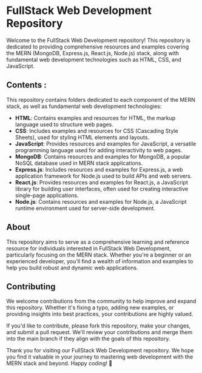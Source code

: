 # FullStack Web Development Repository

Welcome to the FullStack Web Development repository! This repository is dedicated to providing comprehensive resources and examples covering the MERN (MongoDB, Express.js, React.js, Node.js) stack, along with fundamental web development technologies such as HTML, CSS, and JavaScript.

## Contents :

This repository contains folders dedicated to each component of the MERN stack, as well as fundamental web development technologies:

- **HTML**: Contains examples and resources for HTML, the markup language used to structure web pages.
- **CSS**: Includes examples and resources for CSS (Cascading Style Sheets), used for styling HTML elements and layouts.
- **JavaScript**: Provides resources and examples for JavaScript, a versatile programming language used for adding interactivity to web pages.
- **MongoDB**: Contains resources and examples for MongoDB, a popular NoSQL database used in MERN stack applications.
- **Express.js**: Includes resources and examples for Express.js, a web application framework for Node.js used to build APIs and web servers.
- **React.js**: Provides resources and examples for React.js, a JavaScript library for building user interfaces, often used for creating interactive single-page applications.
- **Node.js**: Contains resources and examples for Node.js, a JavaScript runtime environment used for server-side development.

## About

This repository aims to serve as a comprehensive learning and reference resource for individuals interested in FullStack Web Development, particularly focusing on the MERN stack. Whether you're a beginner or an experienced developer, you'll find a wealth of information and examples to help you build robust and dynamic web applications.

## Contributing

We welcome contributions from the community to help improve and expand this repository. Whether it's fixing a typo, adding new examples, or providing insights into best practices, your contributions are highly valued.

If you'd like to contribute, please fork this repository, make your changes, and submit a pull request. We'll review your contributions and merge them into the main branch if they align with the goals of this repository.

Thank you for visiting our FullStack Web Development repository. We hope you find it valuable in your journey to mastering web development with the MERN stack and beyond. Happy coding! 🚀
